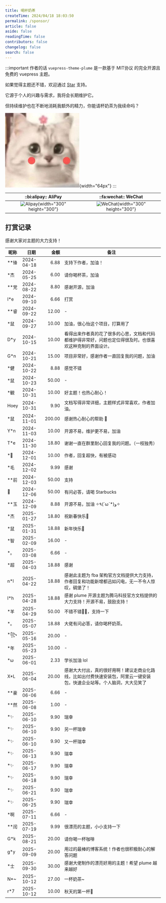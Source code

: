 ```yaml
---
title: 喝杯奶茶
createTime: 2024/04/18 18:03:50
permalink: /sponsor/
article: false
aside: false
readingTime: false
contributors: false
changelog: false
search: false
---
```


:::important 作者的话
`vuepress-theme-plume` 是一款基于 MIT协议 的完全开源且免费的 vuepress 主题。

如果觉得主题还不错，欢迎通过 [Star](https://github.com/pengzhanbo/vuepress-theme-plume) 支持。

它源于个人的兴趣与需求，我将会长期维护它。

但持续维护也在不断地消耗我额外的精力，你能请杯奶茶为我续命吗？

![cat](/images/sponsor/cute-cat.jpg){width="64px"}
:::

<div class="sponsor-table">

| ::bi:alipay:: AliPay                   | ::fa:wechat:: WeChat                      |
| :------------------------------------: | :---------------------------------------: |
| ![Alipay](https://static.pengzhanbo.cn/images/sponsor/ali_pay.jpg){width="300" height="300"} | ![WeChat](https://static.pengzhanbo.cn/images/sponsor/wechat_pay.jpg){width="300" height="300"} |

</div>

## 打赏记录

感谢大家对主题的大力支持！

<div class="sponsor-list">

| 昵称 | 日期       |   金额 | 备注                                           |
| ---- | ---------- | -----: | ---------------------------------------------- |
| **锋 | 2024-04-18 |   6.88 | 支持下作者，加油！                             |
| *杰  | 2024-05-25 |   6.00 | 请你喝杯茶，加油                               |
| **党 | 2024-08-22 |   8.80 | 感谢开源，加油                                 |
| l*e  | 2024-09-10 |   6.66 | 打赏                                           |
| **睿 | 2024-09-22 |  12.00 | -                                              |
| *鼠  | 2024-09-27 |  10.00 | 加油，很心怡这个项目，打算用了                 |
| D*y  | 2024-10-15 |  10.00 | 看得出来作者真的花了很多的心思，文档和代码都维护得非常好，问题也定位得很及时。也很喜欢这种克制的界面设计。 |
| G*n  | 2024-10-21 |  15.00 | 项目非常好，感谢作者一直回复我的问题，加油     |
| *健  | 2024-10-22 |   8.88 | 感觉不错                                       |
| *鼠  | 2024-10-23 |  50.00 | -                                              |
| *観  | 2024-10-31 |  10.00 | 好主题！也热心耐心！                           |
| Hoey | 2024-10-31 |   9.90 | 文档写得非常详细，主题样式非常喜欢，作者加油。 |
| *鼠  | 2024-11-01 | 200.00 | 感谢热心耐心的帮助 🙏                           |
| Y*n  | 2024-11-03 |  10.00 | 开源不易，维护更不易，加油                     |
| T*e  | 2024-11-30 |  18.80 | 谢谢一直在群里耐心回复我的问题。（一枝独秀）   |
| *🌙   | 2024-12-01 |  10.00 | 作者，回复超快，有被感动                       |
| *毛  | 2024-12-02 |   9.99 | 感谢                                           |
| **前 | 2024-12-03 |  50.00 | 支持                                           |
| 🐰    | 2024-12-06 |  50.00 | 有问必答，请喝 Starbucks                       |
| **玉 | 2024-12-09 |   8.88 | 开源不易，加油 ✧٩(ˊωˋ*)و✧                      |
| *杰  | 2025-01-27 |  18.80 | 祝新春快乐🐍                                    |
| *鼠  | 2025-01-31 |  18.88 | 新年快乐🎉                                      |
| *智  | 2025-02-09 |  16.00 | -                                              |
| *。  | 2025-03-08 |   6.66 | -                                              |
| *超  | 2025-04-03 |  18.88 | 感谢                                           |
| n*l  | 2025-04-22 |  18.88 | 感谢此主题为 fba 架构官方文档提供大力支持，作者回复和功能新增都迅如闪电，无一不令人惊叹，碉堡了！ |
| l*h  | 2025-04-28 |  18.88 | 感谢 plume 开源主题为腾马科技官方文档提供的大力支持！开源不易，鼓励支持！ |
| *羊  | 2025-04-29 |  50.00 | 不错不错👍🏻，支持一下                           |
| *。  | 2025-05-07 |  18.88 | 大佬有问必答，请你喝杯奶茶。                   |
| *꧂  | 2025-05-16 |  20.00 | -                                              |
| *年  | 2025-05-23 |  10.00 | -                                              |
| *ω   | 2025-06-01 |   2.33 | 学长加油 lol                                   |
| X*L  | 2025-06-04 |  20.00 | 感谢大大付出，真的很好用啊！建议走商业化路线，比如出付费快速安装包，阿里云一键安装包，快速企业站等。个人脑洞，大大见笑了 |
| **豪 | 2025-06-06 |   6.66 | -                                              |
| **然 | 2025-06-08 |   1.00 | -                                              |
| *✨   | 2025-06-10 |   9.90 | 瑞幸                                           |
| *✨   | 2025-06-10 |   9.90 | 另一杯瑞幸                                     |
| *✨   | 2025-06-10 |   9.90 | 又一杯瑞幸                                     |
| *✨   | 2025-06-13 |   9.90 | 瑞幸                                           |
| *✨   | 2025-06-17 |   9.90 | 瑞幸                                           |
| *✨   | 2025-06-18 |   9.90 | 瑞幸                                           |
| *✨   | 2025-06-21 |   9.90 | 瑞幸                                           |
| *✨   | 2025-06-25 |   9.90 | 瑞幸                                           |
| *啊  | 2025-07-11 |   6.66 | -                                              |
| **闰 | 2025-07-19 |   9.99 | 很漂亮的主题，小小支持一下                     |
| G*k  | 2025-08-21 |  20.00 | 请你喝一杯咖啡                                 |
| g*y  | 2025-09-09 |  20.00 | 用过的最棒的博客系统！作者也很积极耐心的解答问题 |
| *士  | 2025-09-30 |  30.00 | 感谢大佬制作的漂亮好用的主题！希望 plume 越来越好 |
| N*~  | 2025-10-12 |  27.00 | 一杯奶茶~                                      |
| r*7  | 2025-10-12 |  10.00 | 秋天的第一杯🧋                                  |

</div>

<style>
.vp-doc .sponsor-table {
  display: flex;
  align-items: center;
  justify-content: center;
}

.vp-doc .sponsor-table img {
  width: 150px;
}

@media (min-width: 768px) {
  .vp-doc .sponsor-table img {
    width: 180px;
  }

  .vp-doc .sponsor-list table tr td:nth-child(1),
  .vp-doc .sponsor-list table tr td:nth-child(2),
  .vp-doc .sponsor-list table tr td:nth-child(3) {
    white-space: nowrap;
  }
}
</style>
